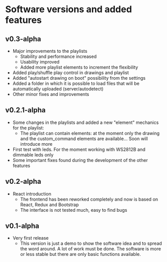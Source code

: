 # Software versions and added features

## v0.3-alpha
* Major improvements to the playlists
  * Stability and performance increased
  * Usability improved
  * Added more playlist elements to increment the flexibility
* Added play/shuffle play control in drawings and playlist
* Added "autostart drawing on boot" possibility from the settings
* Added a folder in which it is possible to load files that will be automatically uploaded (server/autodetect)
* Other minor fixes and improvements

## v0.2.1-alpha
* Some changes in the playlists and added a new "element" mechanics for the playlist:
  * The playlist can contain elements: at the moment only the drawing and the custom_command elements are available... Soon will introduce more
* First test with leds. For the moment working with WS2812B and dimmable leds only
* Some important fixes found during the development of the other features

## v0.2-alpha
* React introduction
  * The frontend has been reworked completely and now is based on React, Redux and Bootstrap
  * The interface is not tested much, easy to find bugs

## v0.1-alpha
* Very first release
  * This version is just a demo to show the software idea and to spread the word around.
  A lot of work must be done. The software is more or less stable but there are only basic functions available.
